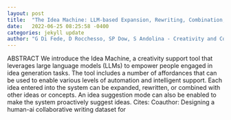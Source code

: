 ```yaml
---
layout: post
title:  "The Idea Machine: LLM-based Expansion, Rewriting, Combination, and Suggestion of Ideas"
date:   2022-06-25 08:25:58 -0400
categories: jekyll update
author: "G Di Fede, D Rocchesso, SP Dow, S Andolina - Creativity and Cognition, 2022"
---
```

ABSTRACT We introduce the Idea Machine, a creativity support tool that leverages large language models (LLMs) to empower people engaged in idea generation tasks. The tool includes a number of affordances that can be used to enable various levels of automation and intelligent support. Each idea entered into the system can be expanded, rewritten, or combined with other ideas or concepts. An idea suggestion mode can also be enabled to make the system proactively suggest ideas. Cites: Coauthor: Designing a human-ai collaborative writing dataset for